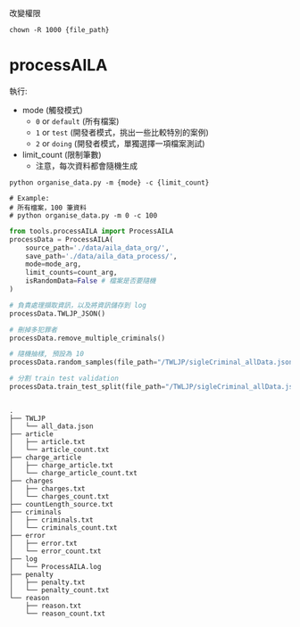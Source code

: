 改變權限

```
chown -R 1000 {file_path}
```

# processAILA

執行:
+ mode (觸發模式)
    + `0` or `default` (所有檔案)
    + `1` or `test` (開發者模式，挑出一些比較特別的案例)
    + `2` or `doing` (開發者模式，單獨選擇一項檔案測試)
+ limit_count (限制筆數)
    + 注意，每次資料都會隨機生成 

```shell
python organise_data.py -m {mode} -c {limit_count} 

# Example:
# 所有檔案，100 筆資料
# python organise_data.py -m 0 -c 100

```

```py
from tools.processAILA import ProcessAILA
processData = ProcessAILA(
    source_path='./data/aila_data_org/',
    save_path='./data/aila_data_process/',
    mode=mode_arg,
    limit_counts=count_arg,
    isRandomData=False # 檔案是否要隨機
)

# 負責處理擷取資訊，以及將資訊儲存到 log
processData.TWLJP_JSON()

# 刪掉多犯罪者
processData.remove_multiple_criminals()

# 隨機抽樣, 預設為 10
processData.random_samples(file_path="/TWLJP/sigleCriminal_allData.json")

# 分割 train test validation
processData.train_test_split(file_path="/TWLJP/sigleCriminal_allData.json")
```


```

.
├── TWLJP
│   └── all_data.json 
├── article
│   ├── article.txt 
│   └── article_count.txt
├── charge_article
│   ├── charge_article.txt
│   └── charge_article_count.txt
├── charges
│   ├── charges.txt
│   └── charges_count.txt
├── countLength_source.txt
├── criminals
│   ├── criminals.txt
│   └── criminals_count.txt
├── error
│   ├── error.txt
│   └── error_count.txt
├── log
│   └── ProcessAILA.log
├── penalty
│   ├── penalty.txt
│   └── penalty_count.txt
└── reason
    ├── reason.txt
    └── reason_count.txt

```